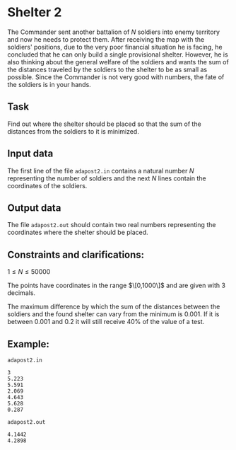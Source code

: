 # Shelter 2

The Commander sent another battalion of $N$ soldiers into enemy territory and now he needs to protect them. After receiving the map with the soldiers' positions, due to the very poor financial situation he is facing, he concluded that he can only build a single provisional shelter. However, he is also thinking about the general welfare of the soldiers and wants the sum of the distances traveled by the soldiers to the shelter to be as small as possible. Since the Commander is not very good with numbers, the fate of the soldiers is in your hands.

## Task

Find out where the shelter should be placed so that the sum of the distances from the soldiers to it is minimized.

## Input data

The first line of the file `adapost2.in` contains a natural number $N$ representing the number of soldiers and the next $N$ lines contain the coordinates of the soldiers.

## Output data

The file `adapost2.out` should contain two real numbers representing the coordinates where the shelter should be placed.

## Constraints and clarifications:

$1 \leq N \leq 50000$

The points have coordinates in the range $\[0,1000\]$ and are given with 3 decimals.

The maximum difference by which the sum of the distances between the soldiers and the found shelter can vary from the minimum is $0.001$. If it is between $0.001$ and $0.2$ it will still receive $40\%$ of the value of a test.

## Example:

`adapost2.in`

```
3
5.223 
5.591 
2.069 
4.643 
5.628 
0.287
```

`adapost2.out`

```
4.1442 
4.2898 
```